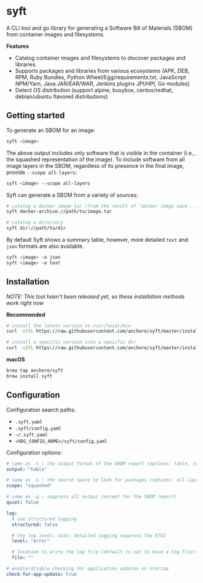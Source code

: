 # syft

A CLI tool and go library for generating a Software Bill of Materials (SBOM) from container images and filesystems.

[//]: # (TODO: add example gif here)

**Features**
- Catalog container images and filesystems to discover packages and libraries.
- Supports packages and libraries from various ecosystems (APK, DEB, RPM, Ruby Bundles, Python Wheel/Egg/requirements.txt, JavaScript NPM/Yarn, Java JAR/EAR/WAR, Jenkins plugins JPI/HPI, Go modules)
- Detect OS distribution (support alpine, busybox, centos/redhat, debian/ubuntu flavored distributions)

## Getting started

To generate an SBOM for an image:
```bash
syft <image>
```

The above output includes only software that is visible in the container (i.e., the squashed representation of the image).
To include software from all image layers in the SBOM, regardless of its presence in the final image, provide `--scope all-layers`:

```bash
syft <image> --scope all-layers
```

Syft can generate a SBOM from a variety of sources:
```bash
# catalog a docker image tar (from the result of "docker image save ... -o image.tar" command)
syft docker-archive://path/to/image.tar

# catalog a directory
syft dir://path/to/dir
```

By default Syft shows a summary table, however, more detailed `text` and `json` formats are also available.
```bash
syft <image> -o json
syft <image> -o text
```

## Installation

*NOTE: This tool hasn't been released yet, so these installation methods work right now*

**Recommended**
```bash
# install the latest version to /usr/local/bin
curl -sSfL https://raw.githubusercontent.com/anchore/syft/master/install.sh | sh -s -- -b /usr/local/bin

# install a specific version into a specific dir
curl -sSfL https://raw.githubusercontent.com/anchore/syft/master/install.sh | sh -s <RELEASE_VERSION> -b <SOME_BIN_PATH>
```

**macOS**
```bash
brew tap anchore/syft
brew install syft
```

## Configuration

Configuration search paths:

- `.syft.yaml`
- `.syft/config.yaml`
- `~/.syft.yaml`
- `<XDG_CONFIG_HOME>/syft/config.yaml`

Configuration options:

```yaml
# same as -o ; the output format of the SBOM report (options: table, text, json)
output: "table"

# same as -s ; the search space to look for packages (options: all-layers, squashed)
scope: "squashed"

# same as -q ; suppress all output (except for the SBOM report)
quiet: false

log:
  # use structured logging
  structured: false

  # the log level; note: detailed logging suppress the ETUI
  level: "error"

  # location to write the log file (default is not to have a log file)
  file: ""

# enable/disable checking for application updates on startup
check-for-app-update: true
```
